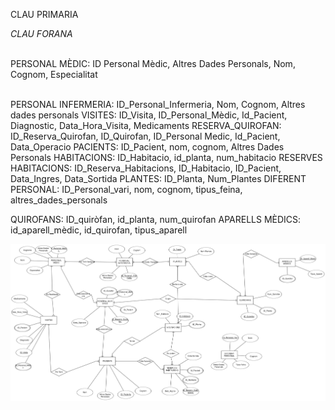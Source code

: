 <p>CLAU PRIMARIA</p>    <i>CLAU FORANA</i> <br>
<br>

PERSONAL MÈDIC: 
ID Personal Mèdic, Altres Dades Personals, Nom, Cognom,  Especialitat

<br>
PERSONAL INFERMERIA: 
ID_Personal_Infermeria, Nom, Cognom, Altres dades personals
VISITES: 
ID_Visita, ID_Personal_Mèdic, Id_Pacient, Diagnostic, Data_Hora_Visita, Medicaments
RESERVA_QUIROFAN:
ID_Reserva_Quirofan, ID_Quirofan, ID_Personal Medic, Id_Pacient, Data_Operacio
PACIENTS:
ID_Pacient, nom, cognom, Altres Dades Personals
HABITACIONS:
ID_Habitacio, id_planta, num_habitacio
RESERVES HABITACIONS:
ID_Reserva_Habitacions, ID_Habitacio, ID_Pacient, Data_Ingres, Data_Sortida
PLANTES:
ID_Planta, Num_Plantes
DIFERENT PERSONAL:
ID_Personal_vari, nom, cognom, tipus_feina, altres_dades_personals

QUIROFANS:
ID_quiròfan, id_planta, num_quirofan
APARELLS MÈDICS:
id_aparell_mèdic, id_quirofan, tipus_aparell

![Imatge_ModelER](Imatges/Model_Relacional.png)
